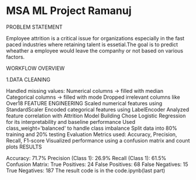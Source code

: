 # MSA ML Project Ramanuj

PROBLEM STATEMENT

Employee attrition is a critical issue for organizations especially in the fast paced industries where retaining talent is essetial.The goal is to predict wheather a employee would leave the companhy or not based on various factors.

WORKFLOW OVERVIEW

1.DATA CLEANING

Handled missing values:
Numerical columns → filled with median
Categorical columns → filled with mode
Dropped irrelevant columns like Over18
FEATURE ENGINEERING
Scaled numerical features using StandardScaler
Encoded categorical features using LabelEncoder
Analyzed feature correlation with Attrition
Model Building
Chose Logistic Regression for its interpretability and baseline performance
Used class_weight='balanced' to handle class imbalance
Split data into 80% training and 20% testing
Evaluation
Metrics used: Accuracy, Precision, Recall, F1-score
Visualized performance using a confusion matrix and count plots
RESULTS

Accuracy: 71.7%
Precision (Class 1): 26.9%
Recall (Class 1): 61.5% Confusion Matrix:
True Positives: 24
False Positives: 68
False Negatives: 15
True Negatives: 187
The result code is in the code.ipynb(last part)
